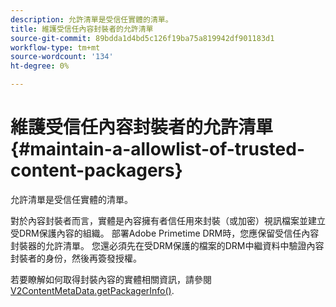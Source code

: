 ```yaml
---
description: 允許清單是受信任實體的清單。
title: 維護受信任內容封裝者的允許清單
source-git-commit: 89bdda1d4bd5c126f19ba75a819942df901183d1
workflow-type: tm+mt
source-wordcount: '134'
ht-degree: 0%

---
```



# 維護受信任內容封裝者的允許清單 {#maintain-a-allowlist-of-trusted-content-packagers}

允許清單是受信任實體的清單。

對於內容封裝者而言，實體是內容擁有者信任用來封裝（或加密）視訊檔案並建立受DRM保護內容的組織。 部署Adobe Primetime DRM時，您應保留受信任內容封裝器的允許清單。 您還必須先在受DRM保護的檔案的DRM中繼資料中驗證內容封裝者的身份，然後再簽發授權。

若要瞭解如何取得封裝內容的實體相關資訊，請參閱 [V2ContentMetaData.getPackagerInfo()](https://help.adobe.com/en_US/primetime/api/drm-apis/server/javadocs-flashaccess-pro/com/adobe/flashaccess/sdk/media/drm/keys/v2/V2ContentMetaData.html#getPackagerInfo()).
